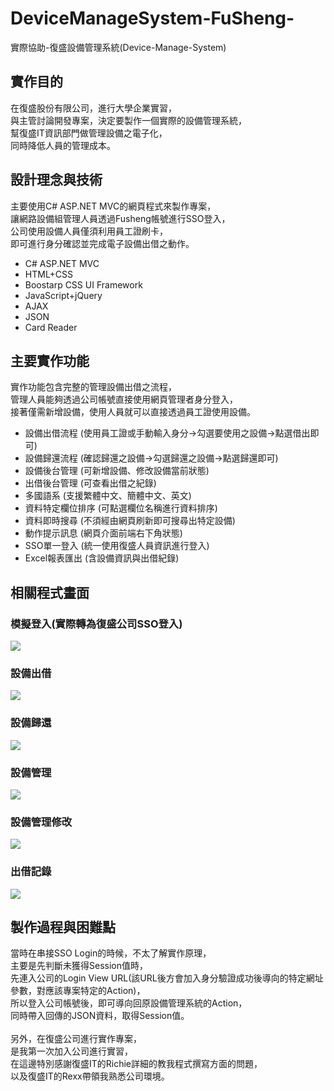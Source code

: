 # DeviceManageSystem-FuSheng-
實際協助-復盛設備管理系統(Device-Manage-System)

## 實作目的
在復盛股份有限公司，進行大學企業實習，<br>
與主管討論開發專案，決定要製作一個實際的設備管理系統，<br>
幫復盛IT資訊部門做管理設備之電子化，<br>
同時降低人員的管理成本。

## 設計理念與技術
主要使用C# ASP.NET MVC的網頁程式來製作專案，<br>
讓網路設備組管理人員透過Fusheng帳號進行SSO登入，<br>
公司使用設備人員僅須利用員工證刷卡，<br>
即可進行身分確認並完成電子設備出借之動作。
- C# ASP.NET MVC
- HTML+CSS
- Boostarp CSS UI Framework
- JavaScript+jQuery
- AJAX
- JSON
- Card Reader

## 主要實作功能
實作功能包含完整的管理設備出借之流程，<br>
管理人員能夠透過公司帳號直接使用網頁管理者身分登入，<br>
接著僅需新增設備，使用人員就可以直接透過員工證使用設備。<br>
- 設備出借流程 (使用員工證或手動輸入身分->勾選要使用之設備->點選借出即可)
- 設備歸還流程 (確認歸還之設備->勾選歸還之設備->點選歸還即可)
- 設備後台管理 (可新增設備、修改設備當前狀態)
- 出借後台管理 (可查看出借之紀錄)
- 多國語系 (支援繁體中文、簡體中文、英文)
- 資料特定欄位排序 (可點選欄位名稱進行資料排序)
- 資料即時搜尋 (不須經由網頁刷新即可搜尋出特定設備)
- 動作提示訊息 (網頁介面前端右下角狀態)
- SSO單一登入 (統一使用復盛人員資訊進行登入)
- Excel報表匯出 (含設備資訊與出借紀錄)

## 相關程式畫面
### 模擬登入(實際轉為復盛公司SSO登入)<br>
<img src="https://github.com/lfre84216/DeviceManageSystem-FuSheng-/blob/main/1.png">
<br>

### 設備出借<br>
<img src="https://github.com/lfre84216/DeviceManageSystem-FuSheng-/blob/main/2.png">
<br>

### 設備歸還<br>
<img src="https://github.com/lfre84216/DeviceManageSystem-FuSheng-/blob/main/3.png">
<br>

### 設備管理<br>
<img src="https://github.com/lfre84216/DeviceManageSystem-FuSheng-/blob/main/4.png">
<br>

### 設備管理修改<br>
<img src="https://github.com/lfre84216/DeviceManageSystem-FuSheng-/blob/main/5.png">
<br>

### 出借記錄<br>
<img src="https://github.com/lfre84216/DeviceManageSystem-FuSheng-/blob/main/6.png">
<br>

## 製作過程與困難點
當時在串接SSO Login的時候，不太了解實作原理，<br>
主要是先判斷未獲得Session值時，<br>
先連入公司的Login View URL(該URL後方會加入身分驗證成功後導向的特定網址參數，對應該專案特定的Action)，<br>
所以登入公司帳號後，即可導向回原設備管理系統的Action，<br>
同時帶入回傳的JSON資料，取得Session值。<br><br>
另外，在復盛公司進行實作專案，<br>
是我第一次加入公司進行實習，<br>
在這邊特別感謝復盛IT的Richie詳細的教我程式撰寫方面的問題，<br>
以及復盛IT的Rexx帶領我熟悉公司環境。<br>
